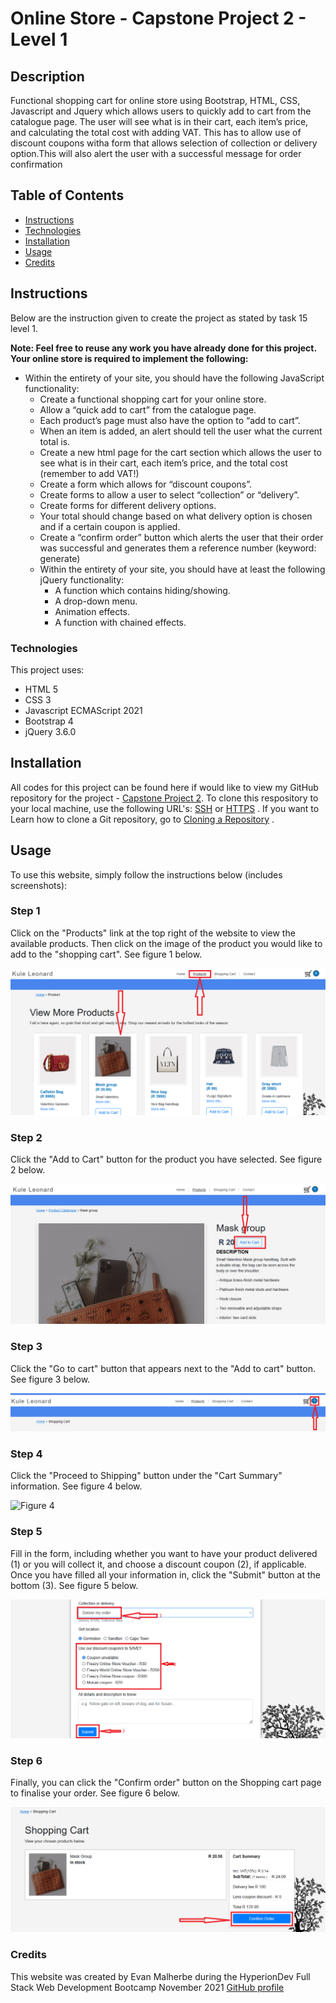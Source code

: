 # Online Store - Capstone Project 2 - Level 1

## Description
Functional shopping cart for online store using Bootstrap, HTML, CSS, Javascript and Jquery which allows users to quickly add to cart from the catalogue page. The user will see what is in their cart, each item’s price, and calculating the total cost with adding VAT. This has to allow use of discount coupons witha form that allows selection of collection or delivery option.This will also alert the user with a successful message for order confirmation

## Table of Contents
* [Instructions](#instructions)
* [Technologies](#technologies)
* [Installation](#installation)
* [Usage](#usage)
* [Credits](#credits)

## Instructions
Below are the instruction given to create the project as stated by task 15 level 1. 

**Note: Feel free to reuse any work you have already done for this project. Your online store is required to implement the following:**

* Within the entirety of your site, you should have the following JavaScript functionality:
    * Create a functional shopping cart for your online store.
    * Allow a “quick add to cart” from the catalogue page.
    * Each product’s page must also have the option to “add to cart”.
    * When an item is added, an alert should tell the user what the current total is.
    * Create a new html page for the cart section which allows the user to see what is in their cart, each item’s price, and the total cost (remember to add VAT!)
    * Create a form which allows for “discount coupons”.
    * Create forms to allow a user to select “collection” or “delivery”.
    * Create forms for different delivery options.
    * Your total should change based on what delivery option is chosen and if a certain coupon is applied.
    * Create a “confirm order” button which alerts the user that their order was successful and generates them a reference number (keyword: generate)
    * Within the entirety of your site, you should have at least the following jQuery functionality:
        * A function which contains hiding/showing.
        * A drop-down menu.
        * Animation effects.
        * A function with chained effects.

### Technologies
This project uses:
* HTML 5 
* CSS 3
* Javascript ECMAScript 2021
* Bootstrap 4
* jQuery 3.6.0

## Installation
All  codes for this project can be found here if would like to view my GitHub repository for the project - [Capstone Project 2](https://github.com/kuleleonard/Capstone-project/). To clone this respository to your local machine, use the following URL's: 
[SSH](git@github.com:kuleleonard/Capstone-project.git) or [HTTPS](https://github.com/kuleleonard/Capstone-project.git) . If you want to Learn how to clone a Git repository, go to [Cloning a Repository](https://docs.github.com/en/repositories/creating-and-managing-repositories/cloning-a-repository) .

## Usage
To use this website, simply follow the instructions below (includes screenshots):

### Step 1
Click on the "Products" link at the top right of the website to view the available products. Then click on the image of the product you would like to add to the "shopping cart". See figure 1 below.

![Figure 1](images/first-image.png)

### Step 2
Click the "Add to Cart" button for the product you have selected. See figure 2 below.

![Figure 2](images/second-image.png)

### Step 3
Click the "Go to cart" button that appears next to the "Add to cart" button. See figure 3 below.

![Figure 3](images/third-image.png)

### Step 4
Click the "Proceed to Shipping" button under the "Cart Summary" information. See figure 4 below.

![Figure 4](images/fourth-image.png)

### Step 5
Fill in the form, including whether you want to have your product delivered (1) or you will collect it, and choose a discount coupon (2), if applicable. Once you have filled all your information in, click the "Submit" button at the bottom (3). See figure 5 below.

![Figure 5](images/five-image.png)

### Step 6
Finally, you can click the "Confirm order" button on the Shopping cart page to finalise your order. See figure 6 below.

![Figure 6](images/six-image.png)

### Credits
This website was created by Evan Malherbe during the HyperionDev Full Stack Web Development Bootcamp November 2021 [GitHub profile](https://github.com/kuleleonard) 

